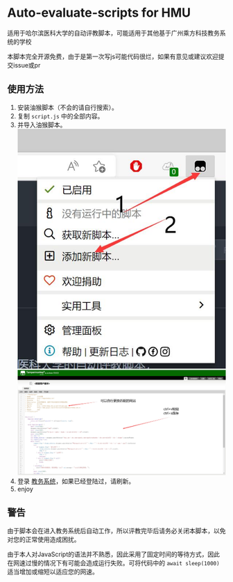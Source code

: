 # Auto-evaluate-scripts for HMU

适用于哈尔滨医科大学的自动评教脚本，可能适用于其他基于广州乘方科技教务系统的学校

本脚本完全开源免费，由于是第一次写js可能代码很烂，如果有意见或建议欢迎提交issue或pr

## 使用方法

1. 安装油猴脚本（不会的请自行搜索）。
2. 复制 `script.js` 中的全部内容。
3. 并导入油猴脚本。
![01](pics/01.jpg)
![02](pics/02.jpg)
4. 登录 [教务系统](https://jwweb.hrbmu.edu.cn/new/welcome.page)，如果已经登陆过，请刷新。
5. enjoy

## 警告

由于脚本会在进入教务系统后自动工作，所以评教完毕后请务必关闭本脚本，以免对您的正常使用造成困扰。

由于本人对JavaScript的语法并不熟悉，因此采用了固定时间的等待方式，因此在网速过慢的情况下有可能会造成运行失败。可将代码中的 `await sleep(1000)` 适当增加或缩短以适应您的网速。
